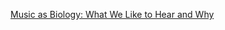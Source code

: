 [Music as Biology: What We Like to Hear and Why](https://www.coursera.org/learn/music-as-biology/home/week/1)